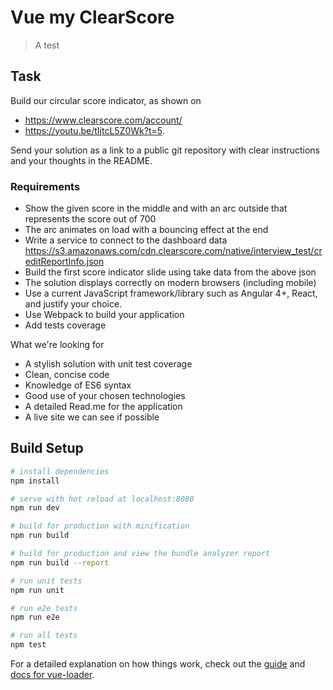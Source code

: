 # Vue my ClearScore

> A test

## Task

Build our circular score indicator, as shown on
- https://www.clearscore.com/account/
- https://youtu.be/tIjtcL5Z0Wk?t=5.

Send your solution as a link to a public git repository with clear instructions and your thoughts in the README.

### Requirements
- Show the given score in the middle and with an arc outside that represents the score out of 700
- The arc animates on load with a bouncing effect at the end
- Write a service to connect to the dashboard data https://s3.amazonaws.com/cdn.clearscore.com/native/interview_test/creditReportInfo.json
- Build the first score indicator slide using take data from the above json
- The solution displays correctly on modern browsers (including mobile)
- Use a current JavaScript framework/library such as Angular 4+, React, and justify your choice.
- Use Webpack to build your application
- Add tests coverage

What we're looking for
- A stylish solution with unit test coverage
- Clean, concise code
- Knowledge of ES6 syntax
- Good use of your chosen technologies
- A detailed Read.me for the application
- A live site we can see if possible

## Build Setup

``` bash
# install dependencies
npm install

# serve with hot reload at localhost:8080
npm run dev

# build for production with minification
npm run build

# build for production and view the bundle analyzer report
npm run build --report

# run unit tests
npm run unit

# run e2e tests
npm run e2e

# run all tests
npm test
```

For a detailed explanation on how things work, check out the [guide](http://vuejs-templates.github.io/webpack/) and [docs for vue-loader](http://vuejs.github.io/vue-loader).
